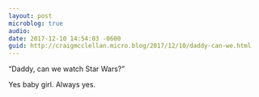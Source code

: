 ```yaml
---
layout: post
microblog: true
audio: 
date: 2017-12-10 14:54:03 -0600
guid: http://craigmcclellan.micro.blog/2017/12/10/daddy-can-we.html
---
```

“Daddy, can we watch Star Wars?”

Yes baby girl. Always yes.
